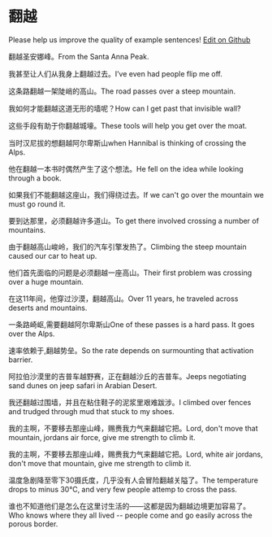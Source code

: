 # 翻越

Please help us improve the quality of example sentences! [Edit on Github](https://github.com/jiyushe/jiyu-example-sentence-source/blob/main/chinese/fanyue_1.md)

<p><span class="chinese">翻越圣安娜峰。</span><span class="english">From the Santa Anna Peak.</span></p>

<p><span class="chinese">我甚至让人们从我身上翻越过去。</span><span class="english">I’ve even had people flip me off.</span></p>

<p><span class="chinese">这条路翻越一架陡峭的高山。</span><span class="english">The road passes over a steep mountain.</span></p>

<p><span class="chinese">我如何才能翻越这道无形的墙呢？</span><span class="english">How can I get past that invisible wall?</span></p>

<p><span class="chinese">这些手段有助于你翻越城壕。</span><span class="english">These tools will help you get over the moat.</span></p>

<p><span class="chinese">当时汉尼拔的想翻越阿尔卑斯山</span><span class="english">when Hannibal is thinking of crossing the Alps.</span></p>

<p><span class="chinese">他在翻越一本书时偶然产生了这个想法。</span><span class="english">He fell on the idea while looking through a book.</span></p>

<p><span class="chinese">如果我们不能翻越这座山，我们得绕过去。</span><span class="english">If we can't go over the mountain we must go round it.</span></p>

<p><span class="chinese">要到达那里，必须翻越许多道山。</span><span class="english">To get there involved crossing a number of mountains.</span></p>

<p><span class="chinese">由于翻越高山峻岭，我们的汽车引擎发热了。</span><span class="english">Climbing the steep mountain caused our car to heat up.</span></p>

<p><span class="chinese">他们首先面临的问题是必须翻越一座高山。</span><span class="english">Their first problem was crossing over a huge mountain.</span></p>

<p><span class="chinese">在这11年间，他穿过沙漠，翻越高山。</span><span class="english">Over 11 years, he traveled across deserts and mountains.</span></p>

<p><span class="chinese">一条路崎岖,需要翻越阿尔卑斯山</span><span class="english">One of these passes is a hard pass. It goes over the Alps.</span></p>

<p><span class="chinese">速率依赖于,翻越势垒。</span><span class="english">So the rate depends on surmounting that activation barrier.</span></p>

<p><span class="chinese">阿拉伯沙漠里的吉普车越野赛，正在翻越沙丘的吉普车。</span><span class="english">Jeeps negotiating sand dunes on jeep safari in Arabian Desert.</span></p>

<p><span class="chinese">我还翻越过围墙，并且在粘住鞋子的泥浆里艰难跋涉。</span><span class="english">I climbed over fences and trudged through mud that stuck to my shoes.</span></p>

<p><span class="chinese">我的主啊，不要移去那座山峰，赐赉我力气来翻越它把。</span><span class="english">Lord, don't move that mountain, jordans air force, give me strength to climb it.</span></p>

<p><span class="chinese">我的主啊，不要移去那座山峰，赐赉我力气来翻越它把。</span><span class="english">Lord, white air jordans, don't move that mountain, give me strength to climb it.</span></p>

<p><span class="chinese">温度急剧降至零下30摄氏度，几乎没有人会冒险翻越关隘了。</span><span class="english">The temperature drops to minus 30℃, and very few people attemp to cross the pass.</span></p>

<p><span class="chinese">谁也不知道他们是怎么在这里讨生活的——这都是因为翻越边境更加容易了。</span><span class="english">Who knows where they all lived -- people come and go easily across the porous border.</span></p>

